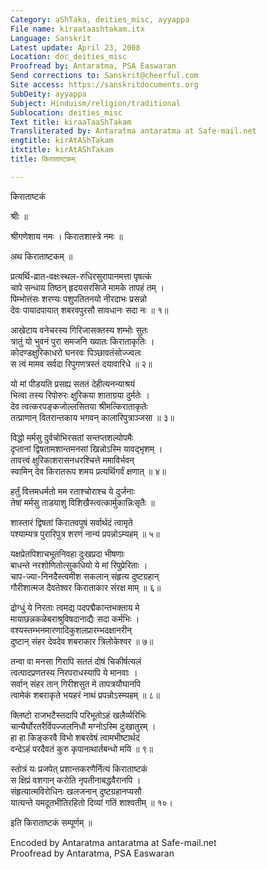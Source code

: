 ```yaml
---
Category: aShTaka, deities_misc, ayyappa
File name: kiraataashtakam.itx
Language: Sanskrit
Latest update: April 23, 2008
Location: doc_deities_misc
Proofread by: Antaratma, PSA Easwaran
Send corrections to: Sanskrit@cheerful.com
Site access: https://sanskritdocuments.org
SubDeity: ayyappa
Subject: Hinduism/religion/traditional
Sublocation: deities_misc
Text title: kiraaTaaShTakam
Transliterated by: Antaratma antaratma at Safe-mail.net
engtitle: kirAtAShTakam
itxtitle: kirAtAShTakam
title: किराताष्टकम्

---
```

  
 किराताष्टकं   
  
श्रीः ॥  
  
श्रीगणेशाय नमः । किरातशास्त्रे नमः ॥  
  
अथ किराताष्टकम् ॥  
  
प्रत्यर्थि-व्रात-वक्षःस्थल-रुधिरसुरापानमत्ता पृषत्कं  
चापे सन्धाय तिष्ठन् हृदयसरसिजे मामके तापहं तम् ।  
पिम्भोत्तंसः शरण्यः पशुपतितनयो नीरदाभः प्रसन्नो  
देवः पायादपायात् शबरवपुरसौ सावधानः सदा नः ॥ १॥  
  
आखेटाय वनेचरस्य गिरिजासक्तस्य शम्भोः सुतः  
त्रातुं यो भुवनं पुरा समजनि ख्यातः किराताकृतिः ।  
कोदण्डक्षुरिकाधरो घनरवः पिञ्छावतंसोज्ज्वलः  
स त्वं मामव सर्वदा रिपुगणत्रस्तं दयावारिधे ॥ २॥  
  
यो मां पीडयति प्रसह्य सततं देहीत्यनन्याश्रयं  
भित्वा तस्य रिपोरुरः क्षुरिकया शाताग्रया दुर्मतेः ।  
देव त्वत्करपङ्कजोल्लसितया श्रीमत्किराताकृतेः  
तत्प्राणान् वितरान्तकाय भगवन् कालारिपुत्राञ्जसा ॥ ३॥  
  
विद्धो मर्मसु दुर्वचोभिरसतां सन्तप्तशल्योपमैः  
दृप्तानां द्विषतामशान्तमनसां खिन्नोऽस्मि यावद्भृशम् ।  
तावत्त्वं क्षुरिकाशरासनधरश्चित्ते ममाविर्भवन्  
स्वामिन् देव किरातरूप शमय प्रत्यर्थिगर्वं क्षणात् ॥ ४॥  
  
हर्तुं वित्तमधर्मतो मम रताश्चोराश्च ये दुर्जनाः  
तेषां मर्मसु ताडयाशु विशिखैस्त्वत्कार्मुकान्निःसृतैः ॥  
  
शास्तारं द्विषतां किरातवपुषं सर्वार्थदं त्वामृते  
पश्याम्यत्र पुरारिपुत्र शरणं नान्यं प्रपन्नोऽम्यहम् ॥ ५॥  
  
यक्षप्रेतपिशाचभूतनिवहा दुःखप्रदा भीषणाः  
बाधन्ते नरशोणितोत्सुकधियो ये मां रिपुप्रेरिताः ।  
चाप-ज्या-निनदैस्त्वमीश सकलान् संहृत्य दुष्टग्रहान्  
गौरीशात्मज दैवतेश्वर किराताकार संरक्ष माम् ॥ ६॥  
  
द्रोग्धुं ये निरताः त्वमद्य पदपद्मैकान्तभक्ताय मे  
मायाछन्नकळेबराश्रुविषदानाद्यैः सदा कर्मभिः ।  
वश्यस्तम्भनमारणादिकुशलप्रारम्भदक्षानरीन्  
दुष्टान् संहर देवदेव शबराकार त्रिलोकेश्वर ॥ ७॥  
  
तन्वा वा मनसा गिरापि सततं दोषं चिकीर्षत्यलं  
त्वत्पादप्रणतस्य निरपराधस्यापि ये मानवाः ।  
सर्वान् संहर तान् गिरीशसुत मे तापत्रयौघानपि  
त्वामेकं शबराकृते भयहरं नाथं प्रपन्नोऽस्म्यहम् ॥ ८॥  
  
क्लिष्टो राजभटैस्तदापि परिभूतोऽहं खलैर्व्यरिभिः  
चान्यैर्घोरतरैर्विपज्जलनिधौ मग्नोऽस्मि दुःखातुरम् ।  
हा हा किङ्करवै विभो शबरवेषं त्वामभीष्टार्थदं  
वन्देऽहं परदैवतं कुरु कृपानाथार्तबन्धो मयि ॥ ९॥  
  
स्तोत्रं यः प्रजपेत् प्रशान्तकरणैर्नित्यं किराताष्टकं  
स क्षिप्रं वशगान् करोति नृपतीनाबद्धवैरानपि ।  
संहृत्यात्मविरोधिनः खलजनान् दुष्टग्रहानप्यसौ  
यात्यन्ते यमदूतभीतिरहितो दिव्यां गतिं शाश्वतीम् ॥ १०।  
  
इति किराताष्टकं सम्पूर्णम् ॥  
  
  
Encoded by Antaratma antaratma at Safe-mail.net  
Proofread by Antaratma, PSA Easwaran  
  
